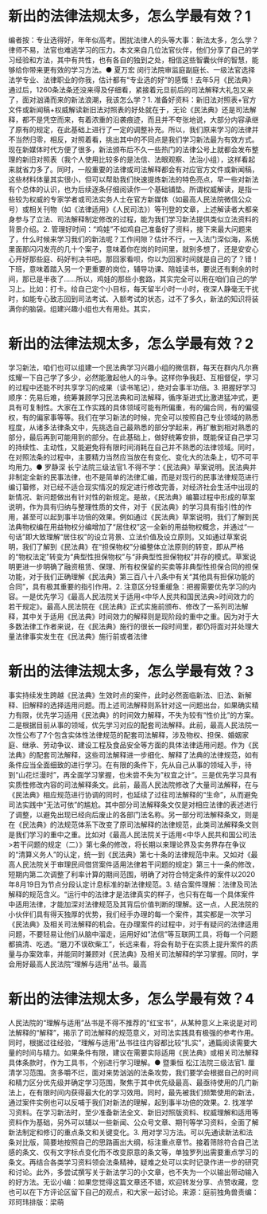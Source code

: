 # 新出的法律法规太多，怎么学最有效？1

编者按：专业选得好，年年似高考。困扰法律人的头等大事：新法太多，怎么学？律师不易，法官也难逃学习的压力。本文来自几位法官伙伴，他们分享了自己的学习经验和方法，其中有共性，也有各自的独到之处，相信这些智囊伙伴的智慧，能够给你带来更有效的学习方法。● 夏万宏 闵行法院审监庭副庭长、一级法官选择法学专业、法律职业的你我，估计都有“专业选的好”的感慨！去年5月《民法典》通过后，1260条法条还没来得及仔细看，紧接着元旦前后的司法解释大礼包又来了，面对汹涌而来的新法浪潮，我该怎么学？1. 准备好资料：新旧法对照表+官方文件或新闻稿+权威解读新旧法对照表的好处就在于，无论《民法典》还是司法解释，都不是凭空而来，有着浓重的沿袭痕迹，而且并不夸张地说，大部分内容承继了原有的规定，在此基础上进行了一定的调整补充。所以，我们原来学习的法律并不当然归零，相反，对照着看，挑出其中的不同点是我们学习新法最为有效方式。现在新媒体时代方便了很多，新法颁布后不久一些热门的法律公号上就都会发布整理的新旧对照表（我个人使用比较多的是法信、法眼观察、法治小组），这样看起来就省力多了。同时，一般重要的法律或司法解释都会有对应官方文件或新闻稿，这些材料体量其实很小，但可以帮助我们快速提炼新法的特色亮点，早一些对新法有个总体的认识，也为后续逐条仔细阅读作一个基础铺垫。所谓权威解读，是指一些较为权威的专家学者或司法实务人士在官方新媒体（如最高人民法院微信公众号）或相关刊物（如《法律适用》《人民司法》）等刊登的文章，上述解读者大都亲身参与了立法、司法解释制定修改的过程，能为我们学习新法提供类似立法资料的背景介绍。2. 管理好时间：“鸡娃”不如鸡自己准备好了资料，接下来最大问题来了，什么时候来学习我们的新法呢？工作间隙？估计不行，一入法门深似海，系统里面那闪闪发亮的几十个案子，意味着你在岗的时间里，就别多想了，还是安安心心开好那些庭、码好判决书吧。那回家看呗，你以为回家时间就是自己的了？错！下班，意味着踏入另一个更重要的岗位，辅导功课、陪娃读书，要说还有剩余的时间，那已是半夜了……所以，鸡娃的那些小套路，其实完全可以用在咱们自己的学习上。比如：打卡。给自己定个小目标，每天留半小时一小时，夜深人静毫无干扰时，如能专心致志回到司法考试、入额考试的状态，过不了多久，新法的知识将装满你的脑袋。组建兴趣小组也大有用处。其实，

# 新出的法律法规太多，怎么学最有效？2

学习新法，咱们也可以组建一个民法典学习兴趣小组的微信群，每天在群内凡尔赛炫耀一下自己学了多少，必然能激起他人的斗争。这样你争我赶、互相督促，学习的过程中还能不时共享学习的成果（读书笔记），绝对会事半功倍。3. 把握好学习顺序：先易后难，统筹兼顾学习民法典和司法解释，循序渐进式比激进猛冲式，更具有可复制性。大家在工作实践的具体领域可能有所偏重，有的偏合同，有的偏侵权，有的偏家事等等。我们在学习新法的时候，完全可以按照自己专业领域的熟悉程度，从诸多法律条文中，先挑选自己最熟悉的部分学起来，再扩散到相对熟悉的部分，最后再到可能用到的部分。在此基础上，做好统筹安排，既能保证自己学习的持续性、主动性，又能避免将有限时间消耗在自己并不熟悉的法律领域。同时，在对照法条的过程中，主要精力当然应当放在有变化、变化大的法条上，切不可平均用力。● 罗静深 长宁法院三级法官1.不得不学：《民法典》草案说明。民法典并非制定全新的民事法律，也不是简单的法律汇编，而是对现行的民事法律规范进行编订纂修，对已经不适合现实情况的规定进行修改完善，对经济社会生活中出现的新情况、新问题做出有针对性的新规定。是故，《民法典》编纂过程中形成的草案说明，作为具有归纳与整理性质的文件，对于《民法典》的学习具有指引性的作用，甚至可以起到事半功倍的效果。例如通过《民法典》草案说明，我们了解到民法典物权编在用益物权分编增加了“居住权”这一全新的用益物权概念，并通过“一句话”即大致理解“居住权”的设立背景、立法价值及设立原则。又如通过草案说明，我们了解到《民法典》在“担保物权”分编整体立法原则的转变，即从严格的“物权法定”转变为“典型性担保物权”与“非典型性担保物权”并存的模式。草案说明更进一步明确了融资租赁、保理、所有权保留的买卖等非典型性担保合同的担保功能，对于我们正确理解《民法典》第三百八十八条中有关“其他具有担保功能的合同”，具有极其重要的指引作用。2. 注意区分轻重缓急：把握需要优先学习的内容。一是优先学习《最高人民法院关于适用<中华人民共和国民法典>时间效力的若干规定》。最高人民法院在《民法典》正式实施前颁布、修改了一系列司法解释，其中关于适用《民法典》时间效力的解释则是现阶段的重中之重。因为对于大多数法律工作者来说，在《民法典》施行的很长一段时间里，都仍将面对并处理大量法律事实发生在《民法典》施行前或者法律

# 新出的法律法规太多，怎么学最有效？3

事实持续发生跨越《民法典》生效时点的案件，此时必然面临新法、旧法、新解释、旧解释的选择适用问题。而上述司法解释则系针对这一问题出台，如果确实精力有限，优先学习适用《民法典》的时间效力解释，不失为较有“性价比”的方案。二是根据目前从事的领域，优先学习对应的配套司法解释。此前，最高人民法院一次性公布了7个包含实体性法律规范的配套司法解释，涉及物权、担保、婚姻家庭、继承、劳动争议、建设工程及食品安全等方面的具体法律适用问题。作为《民法典》的配套司法解释，这些司法解释进一步细化、解释了法典的法律规范，如有条件应当全面细致的进行学习。在有限的条件下，先从自己从事的领域入手，待到“山花烂漫时”，再全面学习掌握，也未尝不失为”权宜之计“。三是优先学习具有实质性修改内容的司法解释条文。此前，最高人民法院修改了大量司法解释，在与《民法典》相应规范进行协调的同时，也延续了过往司法解释的“生命”，从而避免司法实践中“无法可依”的尴尬。其中部分司法解释条文仅是对相应法律的表述进行了调整，以避免出现已经向后废止的各部门法名称。另一部分司法解释条文，则是在《民法典》的法规范体系下改变了原司法解释的法律规范，此类司法解释条文则是我们学习的重中之重。比如对《最高人民法院关于适用<中华人民共和国公司法>若干问题的规定（二）》第七条的修改，将长期以来理论界及实务界存在争议的“清算义务人”的认定，统一到《民法典》第七十条的法律规范中来。又如对《最高人民法院关于审理民间借贷案件适用法律若干问题的规定》第三十一条的修改，短期内第二次调整了利率计算的期间范围，明确了对符合特定条件的案件以2020年8月19日为节点分段认定计息标准的新法律规范。3. 结合案件理解：法律及司法解释的规范含义。“运行中的法律才是法律真实的样子，也只有在每一个具体案件中适用法律，才能加深对法律规范及其背后价值判断的理解。这一点，人民法院的小伙伴们具有得天独厚的优势，我们经手办理的每一个案件，其实都是一次学习《民法典》及相关司法解释的机会。在办理案件的过程中，对于有疑问的法律适用问题，不要轻易让他们从脑中溜走，运用好如”法信”等互联网工具，将每一个问题都搞清、吃透。“磨刀不误砍柴工”，长远来看，将会有助于在实质上提升案件的质量与办案效率，并能同时兼顾对《民法典》及相关司法解释的学习掌握。同时，学会用好最高人民法院“理解与适用"丛书。最高

# 新出的法律法规太多，怎么学最有效？4

人民法院的“理解与适用”丛书是不得不推荐的“红宝书”，从某种意义上来说是对司法解释的“解释”，揭示了司法解释的规范意义，对司法实践具有极强的参考作用。同时，根据过往经验，“理解与适用”丛书往往内容都比较“扎实”，通篇阅读需要大量的时间与精力。如果条件有限，建议在需要实际适用《民法典》或相关司法解释具体条款时，作为工具书，个别进行学习理解。● 暨秉恒 松江法院三级法官1. 厘清学习范围。贪多嚼不烂，面对来势汹汹的法条攻势，我们要学会根据自己的时间和精力区分优先级并确定学习范围，聚焦于其中优先级最高、最亟待使用的几门新法上，在有限时间内获得最大化的学习效用。同时，最先被我们频繁使用的新法，通过案件实例也可以反哺于我们对新法的理解，起到事半功倍的效果。2. 找准学习资料。在学习新法时，至少准备新法全文、新旧对照版资料、权威理解和适用等资料作为基础，另外可以辅以一些新闻、公众号文章、期刊等学习资料，全面了解新法制定和修订的重点条文和关键变化。3. 用对学习方法。可以先通读新法和法条对比版，简要地按照自己的思路画出大纲，标注重点章节。接着筛除符合自己法感的条文、仅有文字标点变化而不改变原意的条文等，单独罗列出需要重点学习的条文。再结合各类学习资料领会法条精神，疑难之处可以实时记录作进一步的研究和讨论。此外，多尝试撰写关于新法学习的小文章，也不失为一个以输出带动输入的好方法。无讼小编：如果您觉得这篇文章还不错，欢迎转发分享、点赞收藏，您也可以在下方评论区留下自己的观点，和大家一起讨论。来源：庭前独角兽责编：邓珂玮排版：梁萌


